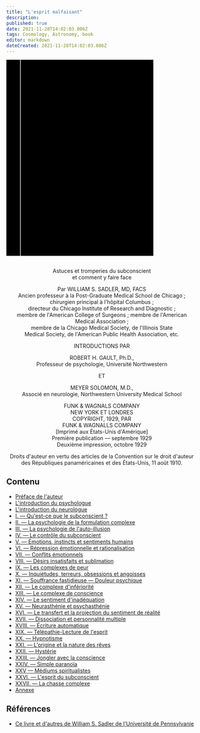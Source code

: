```yaml
---
title: "L'esprit malfaisant"
description: 
published: true
date: 2021-11-28T14:02:03.086Z
tags: Cosmology, Astronomy, book
editor: markdown
dateCreated: 2021-11-28T14:02:03.086Z
---
```


<div class="urantiapedia-book-front urantiapedia-book-science">
<svg xmlns="http://www.w3.org/2000/svg" width="102.6mm" height="136.8mm" viewBox="0 0 102.6 136.8" version="1.1">
	<g transform="translate(-7,-5)">
		<rect width="9.6" height="136.8" x="7" y="5" />
		<rect width="96.9" height="136.8" x="17" y="5" />
		<text style="font-size:5px;" x="61" y="22">William S. Sadler, M.D., F.A.C.S.</text>
		<text style="font-size:4px;" x="61" y="125">Funk & Wagnals Company</text>
		<text style="font-size:4px;" x="61" y="130">New York and London, 1929</text>
		<text style="font-size:9px;" x="61" y="60">L'esprit</text>
		<text style="font-size:9px;" x="61" y="70">malfaisant</text>
	</g>
</svg>
</div>

<br>

<p style="text-align:center;">Astuces et tromperies du subconscient<br>et comment y faire face</p>


<p style="text-align:center;">Par WILLIAM S. SADLER, MD, FACS<br>Ancien professeur à la Post-Graduate Medical School de Chicago ; <br>chirurgien principal à l'hôpital Columbus ; <br>directeur du Chicago Institute of Research and Diagnostic ; <br>membre de l'American College of Surgeons ; membre de l'American <br>Medical Association ; <br>membre de la Chicago Medical Society, de l'Illinois State <br>Medical Society, de l'American Public Health Association, etc.</p>


<p style="text-align:center;">INTRODUCTIONS PAR</p>
<p style="text-align:center;">ROBERT H. GAULT, Ph.D.,<br>Professeur de psychologie, Université Northwestern</p>
<p style="text-align:center;">ET</p>
<p style="text-align:center;">MEYER SOLOMON, M.D.,<br>Associé en neurologie, Northwestern University Medical School</p>

<p style="text-align:center;">FUNK & WAGNALS COMPANY<br>NEW YORK ET LONDRES<br>COPYRIGHT, 1929, PAR<br>FUNK & WAGNALLS COMPANY<br>[Imprimé aux États-Unis d'Amérique]<br>Première publication — septembre 1929<br>Deuxième impression, octobre 1929</p>


<p style="text-align:center;">Droits d'auteur en vertu des articles de la Convention sur le droit d'auteur des Républiques panaméricaines et des États-Unis, 11 août 1910.</p>


## Contenu


- [Préface de l'auteur](/fr/book/William_S_Sadler/The_Mind_at_Mischief/Preface)
- [L'introduction du psychologue](/fr/book/William_S_Sadler/The_Mind_at_Mischief/Psychologist_Introduction)
- [L'introduction du neurologue](/fr/book/William_S_Sadler/The_Mind_at_Mischief/Neurologist_Introduction)
- [I. — Qu'est-ce que le subconscient ?](/fr/book/William_S_Sadler/The_Mind_at_Mischief/1)
- [II. — La psychologie de la formulation complexe](/fr/book/William_S_Sadler/The_Mind_at_Mischief/2)
- [III. — La psychologie de l'auto-illusion](/fr/book/William_S_Sadler/The_Mind_at_Mischief/3)
- [IV. — Le contrôle du subconscient](/fr/book/William_S_Sadler/The_Mind_at_Mischief/4)
- [V. — Émotions, instincts et sentiments humains](/fr/book/William_S_Sadler/The_Mind_at_Mischief/5)
- [VI. — Répression émotionnelle et rationalisation](/fr/book/William_S_Sadler/The_Mind_at_Mischief/6)
- [VII. — Conflits émotionnels](/fr/book/William_S_Sadler/The_Mind_at_Mischief/7)
- [VIII. — Désirs insatisfaits et sublimation](/fr/book/William_S_Sadler/The_Mind_at_Mischief/8)
- [IX. — Les complexes de peur](/fr/book/William_S_Sadler/The_Mind_at_Mischief/9)
- [X. — Inquiétudes, terreurs, obsessions et angoisses](/fr/book/William_S_Sadler/The_Mind_at_Mischief/10)
- [XI. — Souffrance fastidieuse — Douleur psychique](/fr/book/William_S_Sadler/The_Mind_at_Mischief/11)
- [XII. — Le complexe d'infériorité](/fr/book/William_S_Sadler/The_Mind_at_Mischief/12)
- [XIII. — Le complexe de conscience](/fr/book/William_S_Sadler/The_Mind_at_Mischief/13)
- [XIV. — Le sentiment d'inadéquation](/fr/book/William_S_Sadler/The_Mind_at_Mischief/14)
- [XV. — Neurasthénie et psychasthénie](/fr/book/William_S_Sadler/The_Mind_at_Mischief/15)
- [XVI. — Le transfert et la projection du sentiment de réalité](/fr/book/William_S_Sadler/The_Mind_at_Mischief/16)
- [XVII. — Dissociation et personnalité multiple](/fr/book/William_S_Sadler/The_Mind_at_Mischief/17)
- [XVIII. — Écriture automatique](/fr/book/William_S_Sadler/The_Mind_at_Mischief/18)
- [XIX. — Télépathie-Lecture de l'esprit](/fr/book/William_S_Sadler/The_Mind_at_Mischief/19)
- [XX. — Hypnotisme](/fr/book/William_S_Sadler/The_Mind_at_Mischief/20)
- [XXI. — L'origine et la nature des rêves](/fr/book/William_S_Sadler/The_Mind_at_Mischief/21)
- [XXII. — Hystérie](/fr/book/William_S_Sadler/The_Mind_at_Mischief/22)
- [XXIII. — Jongler avec la conscience](/fr/book/William_S_Sadler/The_Mind_at_Mischief/23)
- [XXIV. — Simple paranoïa](/fr/book/William_S_Sadler/The_Mind_at_Mischief/24)
- [XXV — Médiums spiritualistes](/fr/book/William_S_Sadler/The_Mind_at_Mischief/25)
- [XXVI. — L'esprit du subconscient](/fr/book/William_S_Sadler/The_Mind_at_Mischief/26)
- [XXVII. — La chasse complexe](/fr/book/William_S_Sadler/The_Mind_at_Mischief/27)
- [Annexe](/fr/book/William_S_Sadler/The_Mind_at_Mischief/Appendix)


## Références

- [Ce livre et d'autres de William S. Sadler de l'Université de Pennsylvanie](https://onlinebooks.library.upenn.edu/webbin/book/lookupname?key=Sadler%2C%20William%20S%2E%20%28William%20Samuel%29%2C%201875%2D1969)


